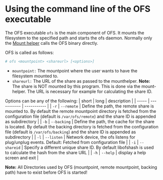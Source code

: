 # Using the command line of the OFS executable

The OFS executable `ofs` is the main component of OFS. It mounts the filesystem to the specified path and starts the ofs daemon. Normally only the [Mount helper](../mounthelper/index.md) calls the OFS binary directly.

OFS is called as follows:

```sh
# ofs <mountpoint> <shareurl> [<options>]
```

- `mountpoint:` The mountpoint where the user wants to have the filesystem mounted to.
- `shareurl:` The URL of the share as passed to the mounthelper. **Note:** The share is NOT mounted by this program. This is done via the mount-helper. The URL is necessary for example for calculating the share ID.

Options can be any of the following:
| short | long        | description |
| ----- | ----------- | ----------- |
| `-r`  | `--remote`  | Define the path, the remote share is mounted to. By default the remote mountpoint directory is fetched from the configuration file (default is `/var/ofs/remote`) and the share ID is appended as subdirectory |
| `-b`  | `--backing` | Define the path, the cache for the share is located. By default the backing directory is fetched from the configuration file (default is `/var/ofs/backing`) and the share ID is appended as subdirectory |
| `-l`  | `--listen`  | Network device, the ofs listens for plug/unplug events. Default: Fetched from configuration file |
| `-i`  | `--shareid` | Specify a different unique share ID. By default libofshash is used to calculate the hash from the share URL |
| `-h`  | `--help`    | display a help screen and exit |

**Note:** All Directories used by OFS (mountpoint, remote mountpoint, backing path) have to exist before OFS is started!
